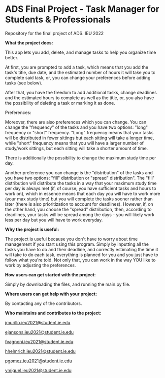 # ADS Final Project - Task Manager for Students & Professionals
Repository for the final project of ADS. IEU 2022

**What the project does:**


This app lets you add, delete, and manage tasks to help you organize time better.

At first, you are prompted to add a task, which means that you add the task's title, due date, and the estimated number of hours it will take you to complete said task, or, you can change your preferences before adding tasks (see below).

After that, you have the freedom to add additional tasks, change deadlines and the estimated hours to complete as well as the title, or, you also have the possibility of deleting a task or marking it as done.



Preferences:


Moreover, there are also preferences which you can change. You can change the "frequency" of the tasks and you have two options: "long" frequency or "short" frequency. "Long" frequency means that your tasks will be distributed in fewer sittings but each sitting will take a longer time, while "short" frequency means that you will have a larger number of study/work sittings, but each sitting will take a shorter amount of time.

There is additionally the possibility to change the maximum study time per day.

Another preference you can change is the "distribution" of the tasks and you have two options: "fill" distribution or "spread" distribution". The "fill" distribution will distribute the tasks in a way that your maximum study time per day is always met (if, of course, you have sufficient tasks and hours to work on), which in essence means that each day you will have to work more (your max study time) but you will complete the tasks sooner rather than later (there is also prioritization to account for deadlines). However, if, on the other hand, you choose the "spread" distribution, then, according to deadlines, your tasks will be spread among the days - you will likely work less per day but you will have to work everyday. 



**Why the project is useful:**


The project is useful because you don't have to worry about time management if you start using this program. Simply by inputting all the tasks you have to do and their deadline, and correctly estimating the time it will take to do each task, everything is planned for you and you just have to follow what you're told. Not only that, you can work in the way YOU like to work by adjusting the preferences.



**How users can get started with the project:**


Simply by downloading the files, and running the main.py file.



**Where users can get help with your project:**


By contacting any of the contributors.




**Who maintains and contributes to the project:**


jmurillo.ieu2021@student.ie.edu

ejansons.ieu2021@student.ie.edu

fvagnoni.ieu2021@student.ie.edu

hhelmrich.ieu2021@student.ie.edu

pgomez.ieu2021@student.ie.edu

vmiguel.ieu2021@student.ie.edu

